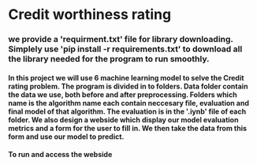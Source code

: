 # Credit worthiness rating

### we provide a 'requirment.txt' file for library downloading. Simplely use 'pip install -r requirements.txt' to download all the library needed for the program to run smoothly.

#### In this project we will use 6 machine learning model to selve the Credit rating problem. The program is divided in to folders. Data folder contain the data we use, both before and after preprocessing. Folders which name is the algorithm name each contain neccesary file, evaluation and final model of that algorithm. The evaluation is in the '.iynb' file of each folder. We also design a webside which display our model evaluation metrics and a form for the user to fill in. We then take the data from this form and use our model to predict.

#### To run and access the webside
